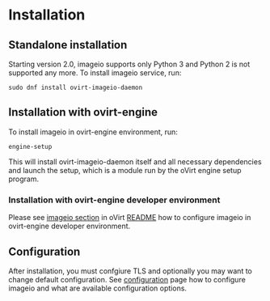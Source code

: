 <!--
SPDX-FileCopyrightText: Red Hat, Inc.
SPDX-License-Identifier: GPL-2.0-or-later
-->

# Installation

## Standalone installation

Starting version 2.0, imageio supports only Python 3 and Python 2 is
not supported any more.  To install imageio service, run:

    sudo dnf install ovirt-imageio-daemon


## Installation with ovirt-engine

To install imageio in ovirt-engine environment, run:

    engine-setup

This will install ovirt-imageio-daemon itself and all necessary
dependencies and launch the setup, which is a module run by the oVirt
engine setup program.


### Installation with ovirt-engine developer environment

Please see [imageio
section](https://github.com/ovirt/ovirt-engine#ovirt-imageio) in oVirt
[README](https://github.com/oVirt/ovirt-engine/blob/master/README.adoc)
how to configure imageio in ovirt-engine developer environment.


## Configuration

After installation, you must confgiure TLS and optionally you may want
to change default configuration. See [configuration](configuration.md)
page how to configure imageio and what are available configuration
options.